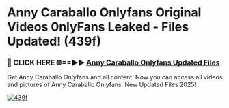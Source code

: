 # Anny Caraballo Onlyfans Original Videos 0nlyFans Leaked - Files Updated! (439f)

<h3>🔴 CLICK HERE 🌐==►► <a href="https://tinyurl.com/ehrbuxhb" rel="nofollow">Anny Caraballo Onlyfans Updated Files</a></h3>

Get Anny Caraballo Onlyfans and all content. Now you can access all videos and pictures of Anny Caraballo Onlyfans. New Updated Files 2025!

[![439f](https://i.imgur.com/lVYEuWS.gif)](https://tinyurl.com/ehrbuxhb)
